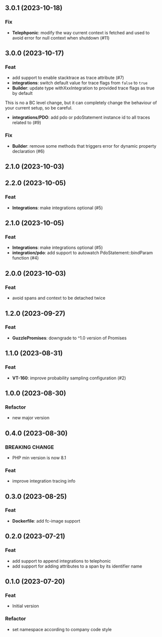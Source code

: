## 3.0.1 (2023-10-18)

### Fix

- **Telephponic**: modify the way current context is fetched and used to avoid error for null context when shutdown (#11)

## 3.0.0 (2023-10-17)

### Feat

- add support to enable stacktrace as trace attribute (#7)
- **integrations**: switch default value for trace flags from `false` to `true`
- **Builder**: update type withXxxIntegration to provided trace flags as true by default

This is no a BC level change, but it can completely change the behaviour of your current setup, so be careful.
- **integrations/PDO**: add pdo or pdoStatement instance id to all traces related to (#9)

### Fix

- **Builder**: remove some methods that triggers error for dynamic property declaration (#6)

## 2.1.0 (2023-10-03)

## 2.2.0 (2023-10-05)

### Feat

- **Integrations**: make integrations optional (#5)

## 2.1.0 (2023-10-05)

### Feat

- **Integrations**: make integrations optional (#5)
- **integration/pdo**: add support to autowatch PdoStatement::bindParam function (#4)

## 2.0.0 (2023-10-03)

### Feat

- avoid spans and context to be detached twice

## 1.2.0 (2023-09-27)

### Feat

- **GuzzlePromises**: downgrade to ^1.0 version of Promises

## 1.1.0 (2023-08-31)

### Feat

- **VT-160**: improve probability sampling configuration (#2)

## 1.0.0 (2023-08-30)

### Refactor

- new major version

## 0.4.0 (2023-08-30)

### BREAKING CHANGE

- PHP min version is now 8.1

### Feat

- improve integration tracing info

## 0.3.0 (2023-08-25)

### Feat

- **Dockerfile**: add fc-image support

## 0.2.0 (2023-07-21)

### Feat

- add support to append integrations to telephonic
- add support for adding attributes to a span by its identifier name

## 0.1.0 (2023-07-20)

### Feat

- Initial version

### Refactor

- set namespace according to company code style
